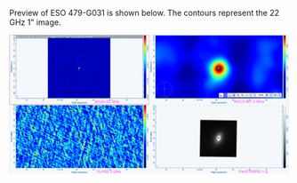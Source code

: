 Preview of ESO 479-G031 is shown below. The contours represent the 22 GHz 1" image. 

![ESO479-G031.png](ESO479-G031.png "ESO479-G031")

